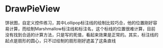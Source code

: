 # DrawPieView
饼状图，自定义控件练习，其中Lollipop标注线的绘制比较巧合，他的位置刚好容易计算，而绘制Marshmallow标注线和标注名，这个标线的位置很难计算，目前没有找到合适的计算方法，只是写的死值，看起来效果是正常的。其实，标注线的起点是扇形的圆心，只不过绘制的扇形刚好遮盖了这条直线
